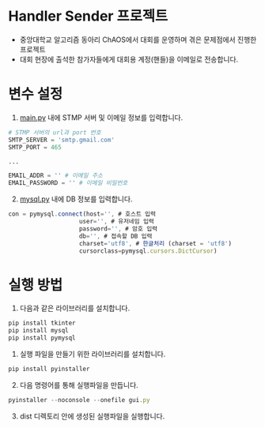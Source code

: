 # Handler Sender 프로젝트


- 중앙대학교 알고리즘 동아리 ChAOS에서 대회를 운영하며 겪은 문제점에서 진행한 프로젝트
- 대회 현장에 출석한 참가자들에게 대회용 계정(핸들)을 이메일로 전송합니다.

# 변수 설정


1. [main.py](http://main.py) 내에 STMP 서버 및 이메일 정보를 입력합니다.

```python
# STMP 서버의 url과 port 번호
SMTP_SERVER = 'smtp.gmail.com'
SMTP_PORT = 465

...

EMAIL_ADDR = '' # 이메일 주소
EMAIL_PASSWORD = '' # 이메일 비밀번호
```

2. [mysql.py](http://mysql.py) 내에 DB 정보를 입력합니다.

```jsx
con = pymysql.connect(host='', # 호스트 입력
                    user='', # 유저네임 입력
                    password='', # 암호 입력
                    db='', # 접속할 DB 입력
                    charset='utf8', # 한글처리 (charset = 'utf8')
                    cursorclass=pymysql.cursors.DictCursor)
```

# 실행 방법

1. 다음과 같은 라이브러리를 설치합니다.

```jsx
pip install tkinter
pip install mysql
pip install pymysql
```

1. 실행 파일을 만들기 위한 라이브러리를 설치합니다.

```jsx
pip install pyinstaller
```

2. 다음 명령어를 통해 실행파일을 만듭니다.

```jsx
pyinstaller --noconsole --onefile gui.py
```

3. dist 디렉토리 안에 생성된 실행파일을 실행합니다.